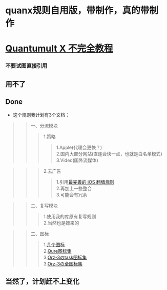 # quanx规则自用版，带制作，真的带制作

# [Quantumult X 不完全教程](https://www.notion.so/Quantumult-X-1d32ddc6e61c4892ad2ec5ea47f00917 "大佬教学，你值得拥有")

### 不要试图直接引用
## 用不了
## Done

- 这个规则我计划有3个文档：  

>>一、分流模块
>>>1.策略
>>>>1.Apple(代理会更快？)  
>>>>2.国内大部分网站(直连会快一点，也就是白名单模式)  
>>>>3.Video(国外流媒体)

>>>2.去广告  
>>>>1.引用[最完善的 iOS 翻墙规则](https://raw.githubusercontent.com/h2y/Shadowrocket-ADBlock-Rules/master/sr_direct_banad.conf "Shadowrocket-ADBlock-Rules")  
>>>>2.再加上一些整合  
>>>>3.可能会有冗余  

>>二、复写模块  
>>>1.使用我的库原有复写规则  
>>>2.当然也是嫖来的  

>>三、图标  
>>>1.[几个图标](https://github.com/crossutility/Quantumult-X/tree/master/icon-samples "带复写")  
>>>2.[Qure图标集](https://github.com/Koolson/Qure "齐全")  
>>>3.[Orz-3のtask图标集](https://github.com/Orz-3/task "彩色")  
>>>3.[Orz-3の全图标集](https://github.com/Orz-3/mini "黑白")  

## 当然了，计划赶不上变化
